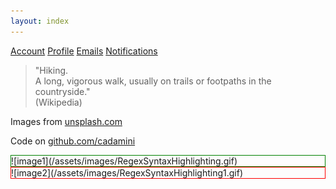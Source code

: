 ```yaml
---
layout: index
---
```


<nav class="menu" aria-label="Person settings">
  <a class="menu-item" href="#url" aria-current="page">Account</a>
  <a class="menu-item" href="#url">Profile</a>
  <a class="menu-item" href="#url">Emails</a>
  <a class="menu-item" href="#url">Notifications</a>
</nav>

<div class="section-welcome">
  <blockquote cite="https://en.wikipedia.org/wiki/Hiking">
    "Hiking.<br>A long, vigorous walk, usually on trails or footpaths in the countryside."<br>(Wikipedia)
  </blockquote>
</div>

<div class="footer">
  <p>Images from <a href="https://unsplash.com">unsplash.com</a> </p>
  <p>Code on <a href="https://github.com/cadamini/cadamini.github.io">github.com/cadamini</a></p>
</div>

<div style="border:1px solid green">
![image1](/assets/images/RegexSyntaxHighlighting.gif)
</div>
  
<div style="border:1px solid red">
![image2](/assets/images/RegexSyntaxHighlighting1.gif)
</div>


